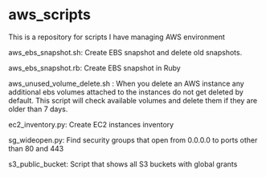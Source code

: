 # aws_scripts

This is a repository for scripts I have managing AWS environment

aws_ebs_snapshot.sh: Create EBS snapshot and delete old snapshots.

aws_ebs_snapshot.rb: Create EBS snapshot in Ruby

aws_unused_volume_delete.sh : When you delete an AWS instance any additional ebs volumes
  attached to the instances do not get deleted by default. This script will check
  available volumes and delete them if they are older than 7 days.

ec2_inventory.py: Create EC2 instances inventory


sg_wideopen.py: Find security groups that open from 0.0.0.0 to ports other than 80 and 443

s3_public_bucket: Script that shows all S3 buckets with global grants
